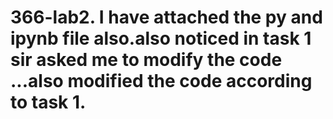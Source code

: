 # 366-lab2. I have attached the py and ipynb file also.also noticed in task 1 sir asked me to modify the code ...also modified the code according to task 1.
